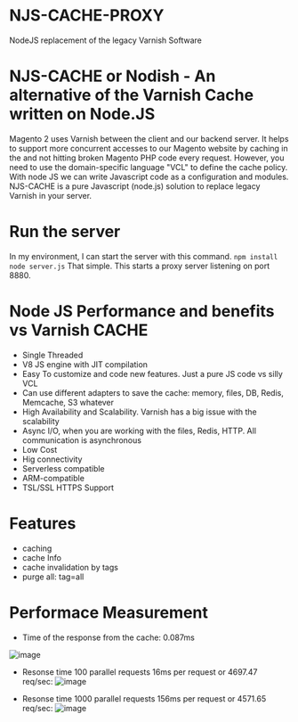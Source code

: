 # NJS-CACHE-PROXY
NodeJS replacement of the legacy Varnish Software

# NJS-CACHE or Nodish - An alternative of the Varnish Cache written on Node.JS
Magento 2 uses Varnish between the client and our backend server. It helps to support more concurrent accesses to our Magento website by caching in the and not hitting broken Magento PHP code every request. However, you need to use the domain-specific language "VCL" to define the cache policy. With node JS we can write Javascript code as a configuration and modules. NJS-CACHE is a pure Javascript (node.js) solution to replace legacy Varnish in your server.

# Run the server
In my environment, I can start the server with this command.
```npm install```
```node server.js```
That simple. This starts a proxy server listening on port 8880.

# Node JS Performance and benefits vs Varnish CACHE 
* Single Threaded
* V8 JS engine with JIT compilation
* Easy To customize and code new features. Just a pure JS code vs silly VCL
* Can use different adapters to save the cache: memory, files, DB, Redis, Memcache, S3 whatever
* High Availability and Scalability. Varnish has a big issue with the scalability
* Async I/O, when you are working with the files, Redis, HTTP. All communication is asynchronous
* Low Cost
* Hig connectivity 
* Serverless compatible
* ARM-compatible
* TSL/SSL HTTPS Support

# Features
* caching
* cache Info
* cache invalidation by tags
* purge all: tag=all

# Performace Measurement
* Time of the response from the cache: 0.087ms 

![image](https://user-images.githubusercontent.com/9213670/151731280-9a6f8e8c-7d50-4a9a-92b5-da4629cc1adb.png)

* Resonse time 100 parallel requests 16ms per request or 4697.47 req/sec:
![image](https://user-images.githubusercontent.com/9213670/151731202-f8f3a09a-1249-47a4-b3ed-cce7aa81fe1f.png)

* Resonse time 1000 parallel requests 156ms per request or 4571.65 req/sec:
![image](https://user-images.githubusercontent.com/9213670/151731347-afd615e4-c22d-4bce-ab07-8447d22453a1.png)
